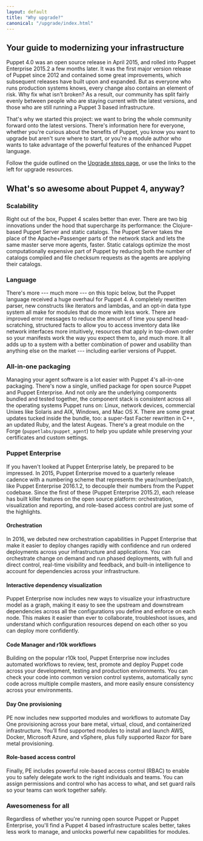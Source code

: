```yaml
---
layout: default
title: "Why upgrade?"
canonical: "/upgrade/index.html"
---
```


## Your guide to modernizing your infrastructure

Puppet 4.0 was an open source release in April 2015, and rolled into Puppet Enterprise 2015.2 a few months later. It was the first major version release of Puppet since 2012 and contained some great improvements, which subsequent releases have built upon and expanded. But as everyone who runs production systems knows, every change also contains an element of risk. Why fix what isn’t broken? As a result, our community has split fairly evenly between people who are staying current with the latest versions, and those who are still running a Puppet 3 based infrastructure.

That's why we started this project: we want to bring the whole community forward onto the latest versions. There's information here for everyone, whether you're curious about the benefits of Puppet, you know you want to upgrade but aren't sure where to start, or you're a module author who wants to take advantage of the powerful features of the enhanced Puppet language.

Follow the guide outlined on the [Upgrade steps page](/upgrade/upgrade_steps.html), or use the links to the left for upgrade resources.

## What's so awesome about Puppet 4, anyway?

### Scalability

Right out of the box, Puppet 4 scales better than ever. There are two big innovations under the hood that supercharge its performance: the Clojure-based Puppet Server and static catalogs. The Puppet Server takes the place of the Apache+Passenger parts of the network stack and lets the same master serve more agents, faster. Static catalogs optimize the most computationally expensive part of Puppet by reducing both the number of catalogs compiled and file checksum requests as the agents are applying their catalogs.

### Language

There's more --- much more --- on this topic below, but the Puppet language received a huge overhaul for Puppet 4. A completely rewritten parser, new constructs like iterators and lambdas, and an opt-in data type system all make for modules that do more with less work. There are improved error messages to reduce the amount of time you spend head-scratching, structured facts to allow you to access inventory data like network interfaces more intuitively, resources that apply in top-down order so your manifests work the way you expect them to, and much more. It all adds up to a system with a better combination of power and usability than anything else on the market --- including earlier versions of Puppet.

### All-in-one packaging

Managing your agent software is a lot easier with Puppet 4's all-in-one packaging. There's now a single, unified package for open source Puppet and Puppet Enterprise. And not only are the underlying components bundled and tested together, the component stack is consistent across all the operating systems Puppet runs on: Linux, network devices, commercial Unixes like Solaris and AIX, Windows, and Mac OS X. There are some great updates tucked inside the bundle, too: a super-fast Facter rewritten in C++, an updated Ruby, and the latest Augeas. There's a great module on the Forge (`puppetlabs/puppet_agent`) to help you update while preserving your certificates and custom settings.

### Puppet Enterprise

If you haven't looked at Puppet Enterprise lately, be prepared to be impressed. In 2015, Puppet Enterprise moved to a quarterly release cadence with a numbering scheme that represents the year/number/patch, like Puppet Enterprise 2016.1.2, to decouple their numbers from the Puppet codebase. Since the first of these (Puppet Enterprise 2015.2), each release has built killer features on the open source platform: orchestration, visualization and reporting, and role-based access control are just some of the highlights.

#### Orchestration

In 2016, we debuted new orchestration capabilities in Puppet Enterprise that make it easier to deploy changes rapidly with confidence and run ordered deployments across your infrastructure and applications. You can orchestrate change on demand and run phased deployments, with full and direct control, real-time visibility and feedback, and built-in intelligence to account for dependencies across your infrastructure.

#### Interactive dependency visualization

Puppet Enterprise now includes new ways to visualize your infrastructure model as a graph, making it easy to see the upstream and downstream dependencies across all the configurations you define and enforce on each node. This makes it easier than ever to collaborate, troubleshoot issues, and understand which configuration resources depend on each other so you can deploy more confidently.

#### Code Manager and r10k workflows

Building on the popular r10k tool, Puppet Enterprise now includes automated workflows to review, test, promote and deploy Puppet code across your development, testing and production environments. You can check your code into common version control systems, automatically sync code across multiple compile masters, and more easily ensure consistency across your environments.

#### Day One provisioning

PE now includes new supported modules and workflows to automate Day One provisioning across your bare metal, virtual, cloud, and containerized infrastructure. You’ll find supported modules to install and launch AWS, Docker, Microsoft Azure, and vSphere, plus fully supported Razor for bare metal provisioning.

#### Role-based access control

Finally, PE includes powerful role-based access control (RBAC) to enable you to safely delegate work to the right individuals and teams. You can assign permissions and control who has access to what, and set guard rails so your teams can work together safely.

### Awesomeness for all

Regardless of whether you're running open source Puppet or Puppet Enterprise, you'll find a Puppet 4 based infrastructure scales better, takes less work to manage, and unlocks powerful new capabilities for modules.
